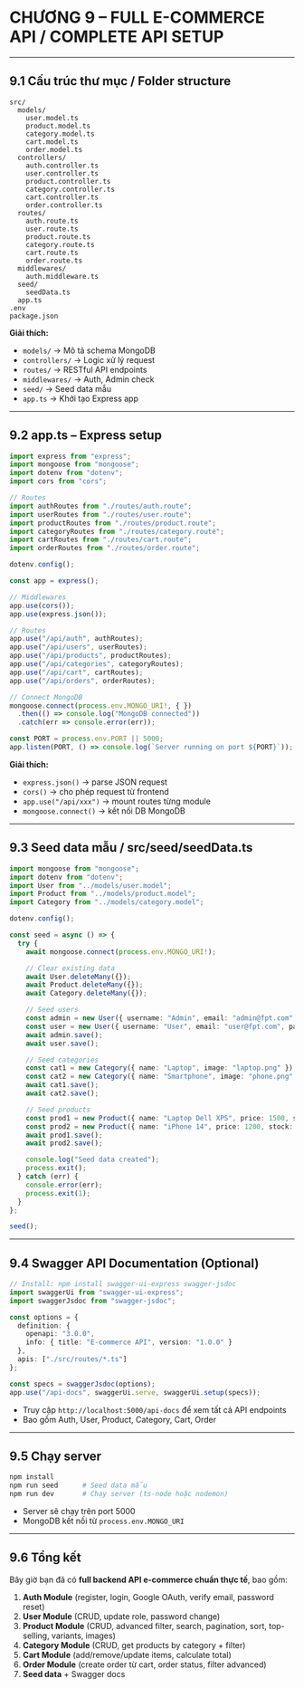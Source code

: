 

# CHƯƠNG 9 – FULL E-COMMERCE API / COMPLETE API SETUP

---

## 9.1 Cấu trúc thư mục / Folder structure

```
src/
  models/
    user.model.ts
    product.model.ts
    category.model.ts
    cart.model.ts
    order.model.ts
  controllers/
    auth.controller.ts
    user.controller.ts
    product.controller.ts
    category.controller.ts
    cart.controller.ts
    order.controller.ts
  routes/
    auth.route.ts
    user.route.ts
    product.route.ts
    category.route.ts
    cart.route.ts
    order.route.ts
  middlewares/
    auth.middleware.ts
  seed/
    seedData.ts
  app.ts
.env
package.json
```

**Giải thích:**

* `models/` → Mô tả schema MongoDB
* `controllers/` → Logic xử lý request
* `routes/` → RESTful API endpoints
* `middlewares/` → Auth, Admin check
* `seed/` → Seed data mẫu
* `app.ts` → Khởi tạo Express app

---

## 9.2 app.ts – Express setup

```ts
import express from "express";
import mongoose from "mongoose";
import dotenv from "dotenv";
import cors from "cors";

// Routes
import authRoutes from "./routes/auth.route";
import userRoutes from "./routes/user.route";
import productRoutes from "./routes/product.route";
import categoryRoutes from "./routes/category.route";
import cartRoutes from "./routes/cart.route";
import orderRoutes from "./routes/order.route";

dotenv.config();

const app = express();

// Middlewares
app.use(cors());
app.use(express.json());

// Routes
app.use("/api/auth", authRoutes);
app.use("/api/users", userRoutes);
app.use("/api/products", productRoutes);
app.use("/api/categories", categoryRoutes);
app.use("/api/cart", cartRoutes);
app.use("/api/orders", orderRoutes);

// Connect MongoDB
mongoose.connect(process.env.MONGO_URI!, { })
  .then(() => console.log("MongoDB connected"))
  .catch(err => console.error(err));

const PORT = process.env.PORT || 5000;
app.listen(PORT, () => console.log(`Server running on port ${PORT}`));
```

**Giải thích:**

* `express.json()` → parse JSON request
* `cors()` → cho phép request từ frontend
* `app.use("/api/xxx")` → mount routes từng module
* `mongoose.connect()` → kết nối DB MongoDB

---

## 9.3 Seed data mẫu / src/seed/seedData.ts

```ts
import mongoose from "mongoose";
import dotenv from "dotenv";
import User from "../models/user.model";
import Product from "../models/product.model";
import Category from "../models/category.model";

dotenv.config();

const seed = async () => {
  try {
    await mongoose.connect(process.env.MONGO_URI!);

    // Clear existing data
    await User.deleteMany({});
    await Product.deleteMany({});
    await Category.deleteMany({});

    // Seed users
    const admin = new User({ username: "Admin", email: "admin@fpt.com", password: "123456", role: "admin", isVerified: true });
    const user = new User({ username: "User", email: "user@fpt.com", password: "123456", role: "user", isVerified: true });
    await admin.save();
    await user.save();

    // Seed categories
    const cat1 = new Category({ name: "Laptop", image: "laptop.png" });
    const cat2 = new Category({ name: "Smartphone", image: "phone.png" });
    await cat1.save();
    await cat2.save();

    // Seed products
    const prod1 = new Product({ name: "Laptop Dell XPS", price: 1500, stock: 10, category: cat1._id, topSelling: true });
    const prod2 = new Product({ name: "iPhone 14", price: 1200, stock: 15, category: cat2._id, topSelling: true });
    await prod1.save();
    await prod2.save();

    console.log("Seed data created");
    process.exit();
  } catch (err) {
    console.error(err);
    process.exit(1);
  }
};

seed();
```

---

## 9.4 Swagger API Documentation (Optional)

```ts
// Install: npm install swagger-ui-express swagger-jsdoc
import swaggerUi from "swagger-ui-express";
import swaggerJsdoc from "swagger-jsdoc";

const options = {
  definition: {
    openapi: "3.0.0",
    info: { title: "E-commerce API", version: "1.0.0" }
  },
  apis: ["./src/routes/*.ts"]
};

const specs = swaggerJsdoc(options);
app.use("/api-docs", swaggerUi.serve, swaggerUi.setup(specs));
```

* Truy cập `http://localhost:5000/api-docs` để xem tất cả API endpoints
* Bao gồm Auth, User, Product, Category, Cart, Order

---

## 9.5 Chạy server

```bash
npm install
npm run seed      # Seed data mẫu
npm run dev       # Chạy server (ts-node hoặc nodemon)
```

* Server sẽ chạy trên port 5000
* MongoDB kết nối từ `process.env.MONGO_URI`

---

## 9.6 Tổng kết

Bây giờ bạn đã có **full backend API e-commerce chuẩn thực tế**, bao gồm:

1. **Auth Module** (register, login, Google OAuth, verify email, password reset)
2. **User Module** (CRUD, update role, password change)
3. **Product Module** (CRUD, advanced filter, search, pagination, sort, top-selling, variants, images)
4. **Category Module** (CRUD, get products by category + filter)
5. **Cart Module** (add/remove/update items, calculate total)
6. **Order Module** (create order từ cart, order status, filter advanced)
7. **Seed data** + Swagger docs

